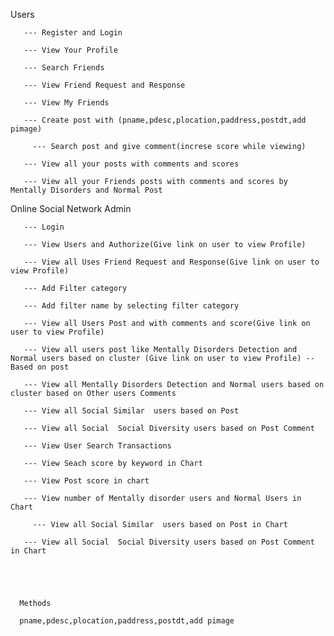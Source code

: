 


Users  
   
       --- Register and Login

       --- View Your Profile
 
       --- Search Friends
       
       --- View Friend Request and Response

       --- View My Friends

       --- Create post with (pname,pdesc,plocation,paddress,postdt,add pimage)

	     --- Search post and give comment(increse score while viewing)
  
       --- View all your posts with comments and scores

       --- View all your Friends posts with comments and scores by Mentally Disorders and Normal Post

  



      

Online Social Network Admin 

       --- Login

       --- View Users and Authorize(Give link on user to view Profile)

       --- View all Uses Friend Request and Response(Give link on user to view Profile)

       --- Add Filter category 
       
       --- Add filter name by selecting filter category

       --- View all Users Post and with comments and score(Give link on user to view Profile)
      
       --- View all users post like Mentally Disorders Detection and Normal users based on cluster (Give link on user to view Profile) -- Based on post

       --- View all Mentally Disorders Detection and Normal users based on cluster based on Other users Comments

       --- View all Social Similar  users based on Post 

       --- View all Social  Social Diversity users based on Post Comment
 
       --- View User Search Transactions

       --- View Seach score by keyword in Chart

       --- View Post score in chart

       --- View number of Mentally disorder users and Normal Users in Chart

 	     --- View all Social Similar  users based on Post in Chart

       --- View all Social  Social Diversity users based on Post Comment in Chart
      
      
      
      
      
      Methods
      
      pname,pdesc,plocation,paddress,postdt,add pimage
          
       
